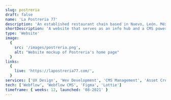 ```yaml
---
slug: postreria
draft: false
name: 'La Postreria 77'
description: 'An established restaurant chain based in Nuevo, León. México. Known for it’s unmatched quality cakes and desserts. The website features static pages that display different information in a unique way and a dynamic web menu conected to a CMS to manage different menu variants for branches and products.'
shortDescription: 'A website that serves as an info hub and a CMS powered QR menu.'
type: 'Website'
image:
  {
    src: '/images/postreria.png',
    alt: "Website mockup of Postreria's home page"
  }
links:
  {
    live: 'https://lapostreria77.com/',
  }
services: ['UX Design', 'Wev Development', 'CMS Management', 'Asset Creation']
tech: ['Webflow', 'Webflow CMS', 'Figma', 'Lottie']
timeframe: { weeks: 12, launched: '08-2021' }
---
```

